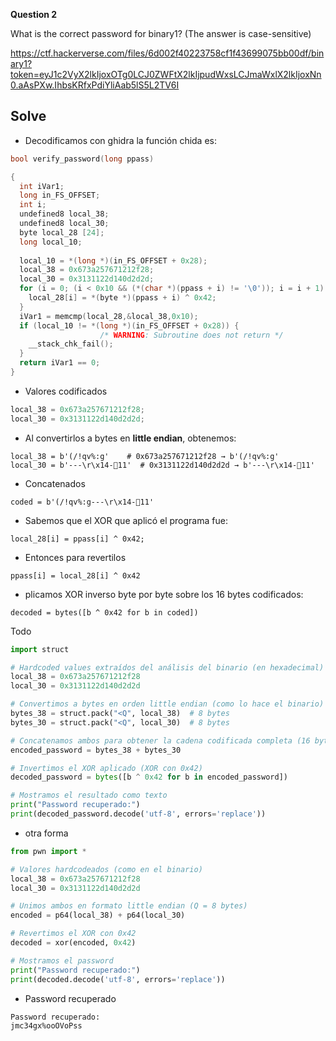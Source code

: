 
**Question 2**

What is the correct password for binary1? (The answer is case-sensitive)

https://ctf.hackerverse.com/files/6d002f40223758cf1f43699075bb00df/binary1?token=eyJ1c2VyX2lkIjoxOTg0LCJ0ZWFtX2lkIjpudWxsLCJmaWxlX2lkIjoxNn0.aAsPXw.IhbsKRfxPdiYliAab5lS5L2TV6I


## Solve

- Decodificamos con ghidra la función chida es:

```c
bool verify_password(long ppass)

{
  int iVar1;
  long in_FS_OFFSET;
  int i;
  undefined8 local_38;
  undefined8 local_30;
  byte local_28 [24];
  long local_10;
  
  local_10 = *(long *)(in_FS_OFFSET + 0x28);
  local_38 = 0x673a257671212f28;
  local_30 = 0x3131122d140d2d2d;
  for (i = 0; (i < 0x10 && (*(char *)(ppass + i) != '\0')); i = i + 1) {
    local_28[i] = *(byte *)(ppass + i) ^ 0x42;
  }
  iVar1 = memcmp(local_28,&local_38,0x10);
  if (local_10 != *(long *)(in_FS_OFFSET + 0x28)) {
                    /* WARNING: Subroutine does not return */
    __stack_chk_fail();
  }
  return iVar1 == 0;
}

```

- Valores codificados
```c
local_38 = 0x673a257671212f28;
local_30 = 0x3131122d140d2d2d;
```

- Al convertirlos a bytes en **little endian**, obtenemos:
```
local_38 = b'(/!qv%:g'    # 0x673a257671212f28 → b'(/!qv%:g'
local_30 = b'---\r\x14-11'  # 0x3131122d140d2d2d → b'---\r\x14-11'

```

- Concatenados
```
coded = b'(/!qv%:g---\r\x14-11'

```
- Sabemos que el XOR que aplicó el programa fue:

```
local_28[i] = ppass[i] ^ 0x42;

```

- Entonces para revertilos
```
ppass[i] = local_28[i] ^ 0x42

```


- plicamos XOR inverso byte por byte sobre los 16 bytes codificados:
```
decoded = bytes([b ^ 0x42 for b in coded])

```


Todo

```python
import struct

# Hardcoded values extraídos del análisis del binario (en hexadecimal)
local_38 = 0x673a257671212f28
local_30 = 0x3131122d140d2d2d

# Convertimos a bytes en orden little endian (como lo hace el binario)
bytes_38 = struct.pack("<Q", local_38)  # 8 bytes
bytes_30 = struct.pack("<Q", local_30)  # 8 bytes

# Concatenamos ambos para obtener la cadena codificada completa (16 bytes)
encoded_password = bytes_38 + bytes_30

# Invertimos el XOR aplicado (XOR con 0x42)
decoded_password = bytes([b ^ 0x42 for b in encoded_password])

# Mostramos el resultado como texto
print("Password recuperado:")
print(decoded_password.decode('utf-8', errors='replace'))

```

- otra forma
```python
from pwn import *

# Valores hardcodeados (como en el binario)
local_38 = 0x673a257671212f28
local_30 = 0x3131122d140d2d2d

# Unimos ambos en formato little endian (Q = 8 bytes)
encoded = p64(local_38) + p64(local_30)

# Revertimos el XOR con 0x42
decoded = xor(encoded, 0x42)

# Mostramos el password
print("Password recuperado:")
print(decoded.decode('utf-8', errors='replace'))

```

- Password recuperado
```
Password recuperado:
jmc34gx%ooOVoPss

```